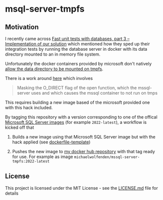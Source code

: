 # msql-server-tmpfs

## Motivation

I recently came across [Fast unit tests with databases, part 3 – Implementation of our solution](https://www.fusonic.net/de/blog/fusonic-test-with-databases-part-3) which mentioned how they sped up their integration tests by running the database server in docker with its data directory mounted to an in memory file system.

Unfortunately the docker containers provided by microsoft don't natively [allow the data directory to be mounted on tmpfs](https://github.com/microsoft/mssql-docker/issues/110).

There is a work around [here](https://github.com/t-oster/mssql-docker-zfs/) which involves

> Masking the O_DIRECT flag of the open function, which the mssql-server uses and which causes the mssql container to not run on tmps

This requires building a new image based of the microsoft provided one with this hack included.

By tagging this repository with a version corresponding to one of the offical [Microsoft SQL Server images](https://hub.docker.com/_/microsoft-mssql-server) (for example `2022-latest`), a workflow is kicked off that

1. Builds a new image using that Microsoft SQL Server image but with the hack applied (see [dockerfile-template](dockerfile-template))

2. Pushes the new image to [my docker hub repository](https://hub.docker.com/repository/docker/michaelwolfenden/mssql-server-tmpfs) with that tag ready for use. For example as image `michaelwolfenden/mssql-server-tmpfs:2022-latest`

## License

This project is licensed under the MIT License - see the [LICENSE.md](LICENSE.md) file for details
